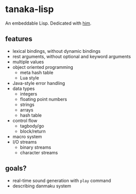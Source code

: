 # tanaka-lisp

An embeddable Lisp. Dedicated with [him](https://oddtaxi.fandom.com/wiki/Hajime_Tanaka).

## features

- lexical bindings, without dynamic bindings
- rest arguments, without optional and keyword arguments
- multiple values
- object oriented programming
    - meta hash table
    - Lua style
- Java-style error handling
- data types
    - integers
    - floating point numbers
    - strings
    - arrays
    - hash table
- control flow
    - tagbody/go
    - block/return
- macro system
- I/O streams
    - binary streams
    - character streams

## goals?

- real-time sound generation with `play` command
- describing danmaku system
